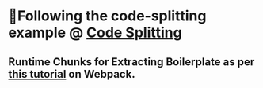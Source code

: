 # :whale:Following the code-splitting example @ [Code Splitting](https://webpack.js.org/guides/code-splitting)

## Runtime Chunks for Extracting Boilerplate as per [this tutorial](https://webpack.js.org/guides/caching/#extracting-boilerplate) on Webpack.
